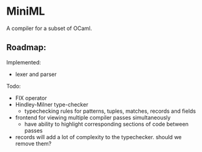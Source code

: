 # MiniML

A compiler for a subset of OCaml.

## Roadmap:

Implemented:
- lexer and parser

Todo:
- FIX operator
- Hindley-Milner type-checker
  - typechecking rules for patterns, tuples, matches, records and fields
- frontend for viewing multiple compiler passes simultaneously
  - have ability to highlight corresponding sections of code between passes
- records will add a lot of complexity to the typechecker. should we remove them?
